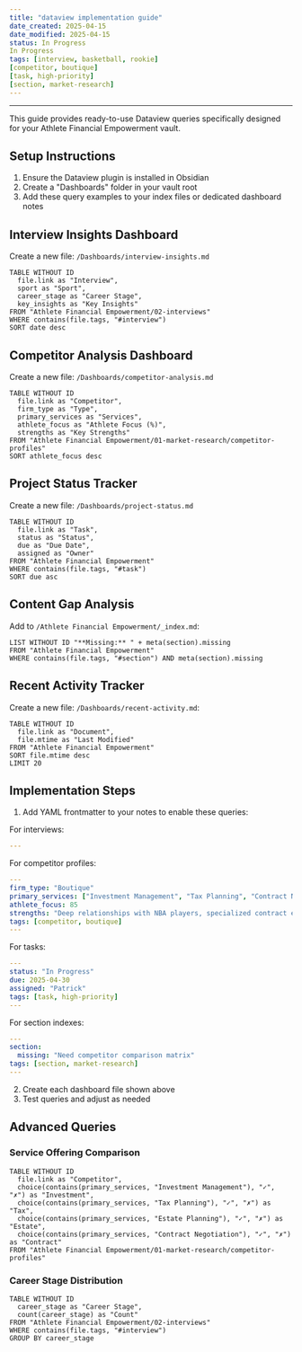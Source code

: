 ```yaml
---
title: "dataview implementation guide"
date_created: 2025-04-15
date_modified: 2025-04-15
status: In Progress
In Progress
tags: [interview, basketball, rookie]
[competitor, boutique]
[task, high-priority]
[section, market-research]
---
```


---


This guide provides ready-to-use Dataview queries specifically designed for your Athlete Financial Empowerment vault.

## Setup Instructions

1. Ensure the Dataview plugin is installed in Obsidian
2. Create a "Dashboards" folder in your vault root
3. Add these query examples to your index files or dedicated dashboard notes

## Interview Insights Dashboard

Create a new file: `/Dashboards/interview-insights.md`

```dataview
TABLE WITHOUT ID
  file.link as "Interview",
  sport as "Sport",
  career_stage as "Career Stage",
  key_insights as "Key Insights"
FROM "Athlete Financial Empowerment/02-interviews"
WHERE contains(file.tags, "#interview") 
SORT date desc
```

## Competitor Analysis Dashboard

Create a new file: `/Dashboards/competitor-analysis.md`

```dataview
TABLE WITHOUT ID
  file.link as "Competitor",
  firm_type as "Type",
  primary_services as "Services",
  athlete_focus as "Athlete Focus (%)",
  strengths as "Key Strengths"
FROM "Athlete Financial Empowerment/01-market-research/competitor-profiles"
SORT athlete_focus desc
```

## Project Status Tracker

Create a new file: `/Dashboards/project-status.md`

```dataview
TABLE WITHOUT ID
  file.link as "Task",
  status as "Status",
  due as "Due Date",
  assigned as "Owner"
FROM "Athlete Financial Empowerment"
WHERE contains(file.tags, "#task") 
SORT due asc
```

## Content Gap Analysis

Add to `/Athlete Financial Empowerment/_index.md`:

```dataview
LIST WITHOUT ID "**Missing:** " + meta(section).missing
FROM "Athlete Financial Empowerment"
WHERE contains(file.tags, "#section") AND meta(section).missing
```

## Recent Activity Tracker

Create a new file: `/Dashboards/recent-activity.md`:

```dataview
TABLE WITHOUT ID
  file.link as "Document",
  file.mtime as "Last Modified"
FROM "Athlete Financial Empowerment"
SORT file.mtime desc
LIMIT 20
```

## Implementation Steps

1. Add YAML frontmatter to your notes to enable these queries:

For interviews:
```yaml
---
```

For competitor profiles:
```yaml
---
firm_type: "Boutique"
primary_services: ["Investment Management", "Tax Planning", "Contract Negotiation"]
athlete_focus: 85
strengths: "Deep relationships with NBA players, specialized contract expertise"
tags: [competitor, boutique]
---
```

For tasks:
```yaml
---
status: "In Progress"
due: 2025-04-30
assigned: "Patrick"
tags: [task, high-priority]
---
```

For section indexes:
```yaml
---
section:
  missing: "Need competitor comparison matrix"
tags: [section, market-research]
---
```

2. Create each dashboard file shown above
3. Test queries and adjust as needed

## Advanced Queries

### Service Offering Comparison

```dataview
TABLE WITHOUT ID
  file.link as "Competitor",
  choice(contains(primary_services, "Investment Management"), "✓", "✗") as "Investment",
  choice(contains(primary_services, "Tax Planning"), "✓", "✗") as "Tax",
  choice(contains(primary_services, "Estate Planning"), "✓", "✗") as "Estate",
  choice(contains(primary_services, "Contract Negotiation"), "✓", "✗") as "Contract"
FROM "Athlete Financial Empowerment/01-market-research/competitor-profiles"
```

### Career Stage Distribution

```dataview
TABLE WITHOUT ID
  career_stage as "Career Stage",
  count(career_stage) as "Count"
FROM "Athlete Financial Empowerment/02-interviews"
WHERE contains(file.tags, "#interview")
GROUP BY career_stage
```
